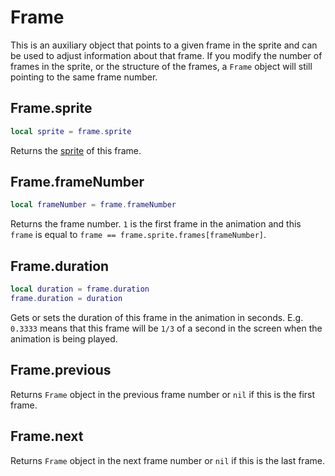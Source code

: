 # Frame

This is an auxiliary object that points to a given frame in the sprite
and can be used to adjust information about that frame. If you modify
the number of frames in the sprite, or the structure of the frames, a
`Frame` object will still pointing to the same frame number.

## Frame.sprite

```lua
local sprite = frame.sprite
```

Returns the [sprite](sprite.md) of this frame.

## Frame.frameNumber

```lua
local frameNumber = frame.frameNumber
```

Returns the frame number. `1` is the first frame in the animation and
this `frame` is equal to `frame == frame.sprite.frames[frameNumber]`.

## Frame.duration

```lua
local duration = frame.duration
frame.duration = duration
```

Gets or sets the duration of this frame in the animation in
seconds. E.g. `0.3333` means that this frame will be `1/3` of a second
in the screen when the animation is being played.

## Frame.previous

Returns `Frame` object in the previous frame number or `nil` if this
is the first frame.

## Frame.next

Returns `Frame` object in the next frame number or `nil` if this is
the last frame.
